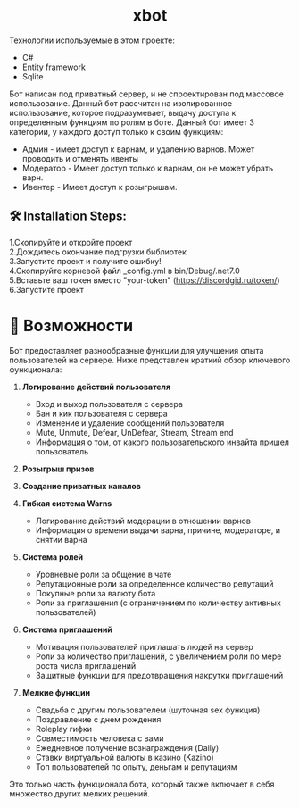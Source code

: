 <h1 align="center" id="title">xbot</h1>



Технологии используемые в этом проекте:

*   C#
*   Entity framework
*   Sqlite

Бот написан под приватный сервер, и не спроектирован под массовое использование.
Данный бот рассчитан на изолированное использование, которое подразумевает, выдачу доступа к определенным функциям по ролям в боте. 
Данный бот имеет 3 категории, у каждого доступ только к своим функциям:

*   Админ - имеет доступ к варнам, и удалению варнов. Может проводить и отменять ивенты
*   Модератор - Имеет доступ только к варнам, он не может убрать варн.
*   Ивентер - Имеет доступ к розыгрышам.

<h2>🛠️ Installation Steps:</h2>

1.Скопируйте и откройте проект<br>
2.Дождитесь окончание подгрузки библиотек<br>
3.Запустите проект и получите ошибку!<br>
4.Скопируйте корневой файл _config.yml в bin/Debug/.net7.0<br>
5.Вставьте ваш токен вместо "your-token" (https://discordgid.ru/token/)<br>
6.Запустите проект<br>

# 🍰 Возможности

Бот предоставляет разнообразные функции для улучшения опыта пользователей на сервере. Ниже представлен краткий обзор ключевого функционала:

1. **Логирование действий пользователя**
   - Вход и выход пользователя с сервера
   - Бан и кик пользователя с сервера
   - Изменение и удаление сообщений пользователя
   - Mute, Unmute, Defear, UnDefear, Stream, Stream end
   - Информация о том, от какого пользовательского инвайта пришел пользователь

2. **Розыгрыш призов**

3. **Создание приватных каналов**

4. **Гибкая система Warns**
   - Логирование действий модерации в отношении варнов
   - Информация о времени выдачи варна, причине, модераторе, и снятии варна

5. **Система ролей**
   - Уровневые роли за общение в чате
   - Репутационные роли за определенное количество репутаций
   - Покупные роли за валюту бота
   - Роли за приглашения (с ограничением по количеству активных пользователей)

6. **Система приглашений**
   - Мотивация пользователей приглашать людей на сервер
   - Роли за количество приглашений, с увеличением роли по мере роста числа приглашений
   - Защитные функции для предотвращения накрутки приглашений

7. **Мелкие функции**
   - Свадьба с другим пользователем (шуточная sex функция)
   - Поздравление с днем рождения
   - Roleplay гифки
   - Совместимость человека с вами
   - Ежедневное получение вознаграждения (Daily)
   - Ставки виртуальной валюты в казино (Kazino)
   - Топ пользователей по опыту, деньгам и репутациям

Это только часть функционала бота, который также включает в себя множество других мелких решений.
